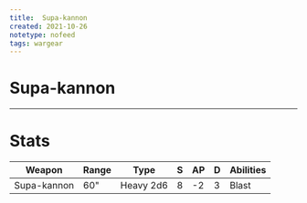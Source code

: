 ```yaml
---
title:  Supa-kannon
created: 2021-10-26
notetype: nofeed
tags: wargear
---
```


# Supa-kannon

---

# Stats

| Weapon      | Range | Type      | S   | AP  | D   | Abilities |
| ----------- | ----- | --------- | --- | --- | --- | --------- |
| Supa-kannon | 60"   | Heavy 2d6 | 8   | -2  | 3   | Blast     | 